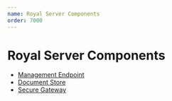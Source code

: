 ```yaml
---
name: Royal Server Components
order: 7000
---
```


# Royal Server Components

- [Management Endpoint](./management/index.md)
- [Document Store](./document-store/index.md)
- [Secure Gateway](./secure-gateway/index.md)
